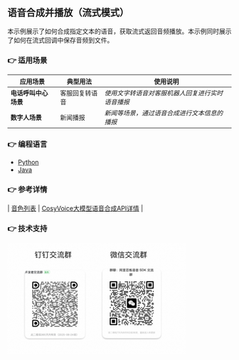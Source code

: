 [comment]: # (title and brief introduction of the sample)
## 语音合成并播放（流式模式）
本示例展示了如何合成指定文本的语音，获取流式返回音频播放。本示例同时展示了如何在流式回调中保存音频到文件。

[comment]: # (list of scenarios of the sample)
### :point_right: 适用场景

| 应用场景 | 典型用法 | 使用说明 |
| ----- | ----- | ----- |
| **电话呼叫中心场景** | 客服回复转语音 | *使用文字转语音对客服机器人回复进行实时语音播报* |
| **数字人场景** | 新闻播报 | *新闻等场景，通过语音合成进行文本信息的播报* |

[comment]: # (supported programming languages of the sample)
### :point_right: 编程语言
- [Python](./python)
- [Java](./java)

[comment]: # (model and interface of the sample)
### :point_right: 参考详情

| [音色列表](https://help.aliyun.com/zh/model-studio/developer-reference/model-list-1?spm=a2c4g.11186623.0.0.6e4f3d47ohvUJx) | [CosyVoice大模型语音合成API详情](https://help.aliyun.com/zh/model-studio/developer-reference/api-details-25?spm=a2c4g.11186623.0.0.504b1751bmS0ev) |

[comment]: # (technical support of the sample)
### :point_right: 技术支持
<img src="../../../docs/image/groups.png" width="400"/>
